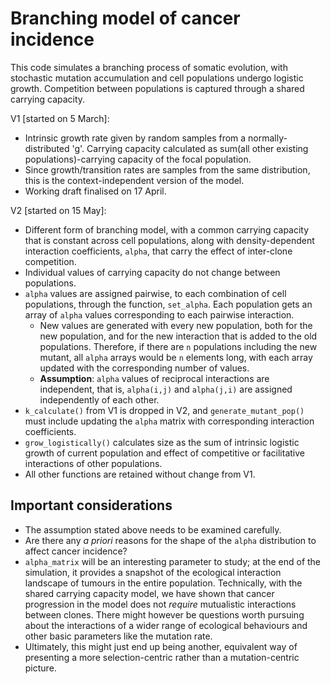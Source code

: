 # Branching model of cancer incidence

This code simulates a branching process of somatic evolution, with stochastic mutation accumulation and cell
populations undergo logistic growth. Competition between populations is captured through a shared carrying capacity.

V1 [started on 5 March]:
- Intrinsic growth rate given by random samples from a normally-distributed 'g'. Carrying capacity calculated as sum(all other existing populations)-carrying capacity of the focal population.
- Since growth/transition rates are samples from the same distribution, this is the context-independent version of the model.
- Working draft finalised on 17 April.

V2 [started on 15 May]:
- Different form of branching model, with a common carrying capacity that is constant across cell populations, along with density-dependent interaction coefficients, `alpha`, that carry the effect of inter-clone competition.
- Individual values of carrying capacity do not change between populations.
- `alpha` values are assigned pairwise, to each combination of cell populations, through the function, `set_alpha`. Each population gets an array of `alpha` values corresponding to each pairwise interaction.
    - New values are generated with every new population, both for the new population, and for the new interaction that is added to the old populations. Therefore, if there are `n` populations including the new mutant, all `alpha` arrays would be `n` elements long, with each array updated with the corresponding number of values.
    - **Assumption**: `alpha` values of reciprocal interactions are independent, that is, `alpha(i,j)` and `alpha(j,i)` are assigned independently of each other.
- `k_calculate()` from V1 is dropped in V2, and `generate_mutant_pop()` must include updating the `alpha` matrix with corresponding interaction coefficients.
- `grow_logistically()` calculates size as the sum of intrinsic logistic growth of current population and effect of competitive or facilitative interactions of other populations.
- All other functions are retained without change from V1.

## Important considerations

- The assumption stated above needs to be examined carefully.
- Are there any *a priori* reasons for the shape of the `alpha` distribution to affect cancer incidence?
- `alpha_matrix` will be an interesting parameter to study; at the end of the simulation, it provides a snapshot of the ecological interaction landscape of tumours in the entire population. Technically, with the shared carrying capacity model, we have shown that cancer progression in the model does not *require* mutualistic interactions between clones. There might however be questions worth pursuing about the interactions of a wider range of ecological behaviours and other basic parameters like the mutation rate.
- Ultimately, this might just end up being another, equivalent way of presenting a more selection-centric rather than a mutation-centric picture.
